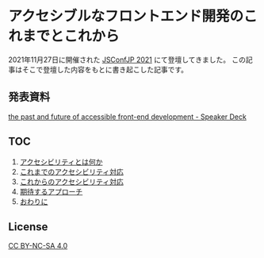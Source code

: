 # アクセシブルなフロントエンド開発のこれまでとこれから

2021年11月27日に開催された [JSConfJP 2021](https://jsconf.jp/2021/) にて登壇してきました。
この記事はそこで登壇した内容をもとに書き起こした記事です。

## 発表資料
[the past and future of accessible front-end development - Speaker Deck](https://speakerdeck.com/yamanoku/the-past-and-future-of-accessible-front-end-development)

## TOC

1. [アクセシビリティとは何か](contents/01-what-is-accessibility.md)
1. [これまでのアクセシビリティ対応](contents/02-past-accessible-front-end-development.md)
1. [これからのアクセシビリティ対応](contents/03-future-accessible-front-end-development.md)
1. [期待するアプローチ](contents/04-expected-approach.md)
1. [おわりに](contents/05-conculusions.md)

## License

[CC BY-NC-SA 4.0](./LICENSE)
